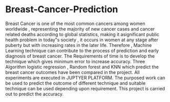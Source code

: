 # Breast-Cancer-Prediction
Breast Cancer is one of the most common cancers among women 
worldwide , representing the majority of new cancer cases and cancer 
related deaths according to global statistics, making it asignificant 
public health problem in today‟s society , it occurs in women 
at any stage after puberty but with increasing rates in the later life.
Therefore , Machine Learning technique can contribute to the process of 
prediction and early diagnosis of breast cancer. The Requirements of time 
is to develop the technique which gives minimum error to increase accuracy.
Three Algorithm logistic regression , Random forest and KNN which 
predict the breast cancer outcomes have been compared in the project. All 
experiments are executed in JUPTYER PLATFORM. The purposed work can be 
used to predict the outcome of different technique and suitable technique can be 
used depending upon requirement. This project is carried out to predict the 
accuracy.
